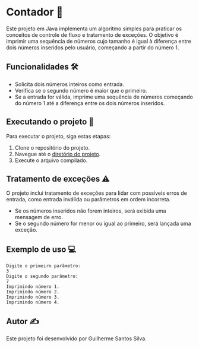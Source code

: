 # Contador 🔢

Este projeto em Java implementa um algoritmo simples para praticar os conceitos de controle de fluxo e tratamento de exceções. O objetivo é imprimir uma sequência de números cujo tamanho é igual à diferença entre dois números inseridos pelo usuário, começando a partir do número 1. 

## Funcionalidades 🛠️

- Solicita dois números inteiros como entrada.
- Verifica se o segundo número é maior que o primeiro.
- Se a entrada for válida, imprime uma sequência de números começando do número 1 até a diferença entre os dois números inseridos.

## Executando o projeto 🚀

Para executar o projeto, siga estas etapas:

1. Clone o repositório do projeto.
2. Navegue até o [diretório do projeto]().
3. Execute o arquivo compilado.

## Tratamento de exceções ⚠️

O projeto inclui tratamento de exceções para lidar com possíveis erros de entrada, como entrada inválida ou parâmetros em ordem incorreta.

- Se os números inseridos não forem inteiros, será exibida uma mensagem de erro.
- Se o segundo número for menor ou igual ao primeiro, será lançada uma exceção.

## Exemplo de uso 💻
```shell
Digite o primeiro parâmetro:
3
Digite o segundo parâmetro:
7
Imprimindo número 1.
Imprimindo número 2.
Imprimindo número 3.
Imprimindo número 4.
```
## Autor ✍️

Este projeto foi desenvolvido por Guilherme Santos Silva.